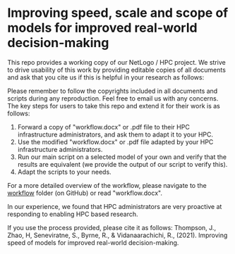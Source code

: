 # Improving speed, scale and scope of models for improved real-world decision-making

This repo provides a working copy of our NetLogo / HPC project. We strive to drive usability of this work by providing editable copies
of all documents and ask that you cite us if this is helpful in your research as follows:

Please remember to follow the copyrights included in all documents and scripts during any reproduction. Feel free to email us with any 
concerns.
The key steps for users to take this repo and extend it for their work is as follows:

1) Forward a copy of "workflow.docx" or .pdf file to their HPC infrastructure administrators, and ask them to adapt it to your HPC.
2) Use the modified "workflow.docx" or .pdf file adapted by your HPC infrastructure administrators.
3) Run our main script on a selected model of your own and verify that the results are equivalent (we provide the output of our script to verify this).
4) Adapt the scripts to your needs.

For a more detailed overview of the workflow, please navigate to the [workflow](workflow) folder (on GitHub) or read "workflow.docx".

In our experience, we found that HPC administrators are very proactive at responding to enabling HPC based research.
  
If you use the process provided, please cite it as follows: Thompson, J., Zhao, H, Seneviratne, S., Byrne, R., & Vidanaarachichi, R., (2021). Improving speed of models for improved real-world decision-making. 

